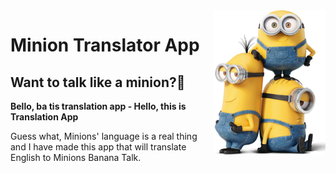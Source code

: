<img src="/images/minion_icon.png" align="right" width="180" />

# Minion Translator App

## Want to talk like a minion?🍌

**Bello, ba tis translation app - Hello, this is Translation App**

Guess what, Minions' language is a real thing and I have made this app that will translate English to Minions Banana Talk.
